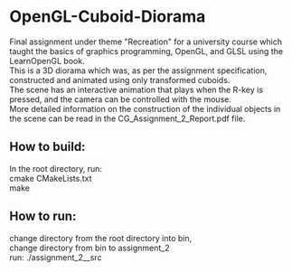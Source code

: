# OpenGL-Cuboid-Diorama
 Final assignment under theme "Recreation" for a university course which taught the basics of graphics programming, OpenGL, and GLSL using the LearnOpenGL book.  
 This is a 3D diorama which was, as per the assignment specification, constructed and animated using only transformed cuboids.  
 The scene has an interactive animation that plays when the R-key is pressed, and the camera can be controlled with the mouse.  
 More detailed information on the construction of the individual objects in the scene can be read in the CG_Assignment_2_Report.pdf file.  

## How to build:
In the root directory, run:  
cmake CMakeLists.txt  
make  

## How to run:
change directory from the root directory into bin,  
change directory from bin to assignment_2  
run: ./assignment_2__src  

